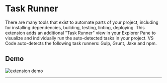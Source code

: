 # Task Runner


There are many tools that exist to automate parts of your project, including for installing dependencies, building, testing, linting, deploying. This extension adds an additional "Task Runner" view in your Explorer Pane to visualize and individually run the auto-detected tasks in your project. VS Code auto-detects the following task runners: Gulp, Grunt, Jake and npm.

## Demo

![extension demo](https://github.com/sana-ajani/taskrunner-code/blob/master/assets/taskrunner.gif?raw=true)

---

